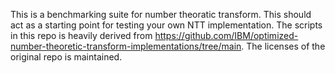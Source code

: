 This is a benchmarking suite for number theoratic transform. This should act as a starting point for testing your own NTT implementation. The scripts in this repo is heavily derived from https://github.com/IBM/optimized-number-theoretic-transform-implementations/tree/main. The licenses of the original repo is maintained.
